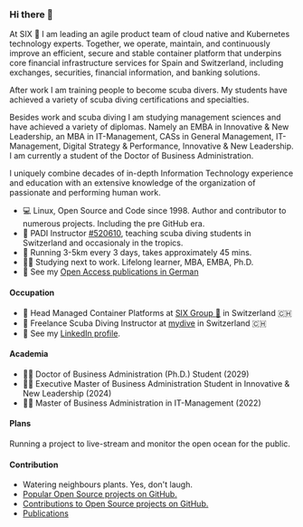 ### Hi there 👋

At SIX :rocket: I am leading an agile product team of cloud native and Kubernetes technology experts. Together, we operate, maintain, and continuously improve an efficient, secure and stable container platform that underpins core financial infrastructure services for Spain and Switzerland, including exchanges, securities, financial information, and banking solutions.

After work I am training people to become scuba divers. My students have achieved a variety of scuba diving certifications and specialties.

Besides work and scuba diving I am studying management sciences and have achieved a variety of diplomas. Namely an EMBA in Innovative & New Leadership, an MBA in IT-Management, CASs in General Management, IT-Management, Digital Strategy & Performance, Innovative & New Leadership. I am currently a student of the Doctor of Business Administration.

I uniquely combine decades of in-depth Information Technology experience and education with an extensive knowledge of the organization of passionate and performing human work.

- :computer: Linux, Open Source and Code since 1998. Author and contributor to numerous projects. Including the pre GitHub era.
- :diving_mask: PADI Instructor [#520610](https://apps.padi.com/scuba-diving/pro-chek/), teaching scuba diving students in Switzerland and occasionaly in the tropics.
- :athletic_shoe: Running 3-5km every 3 days, takes approximately 45 mins.
- :student: Studying next to work. Lifelong learner, MBA, EMBA, Ph.D.
- 📕 See my [Open Access publications in German](https://spreitzer.ch/publications)

#### Occupation
- :briefcase: Head Managed Container Platforms at [SIX Group :rocket:](https://www.six-group.com) in Switzerland :switzerland:
- :diving_mask: Freelance Scuba Diving Instructor at [mydive](https://www.mydive.ch) in Switzerland :switzerland:
- :speech_balloon: See my [LinkedIn profile](https://www.linkedin.com/in/sspreitzer/).

#### Academia
- 🧑‍🎓 Doctor of Business Administration (Ph.D.) Student (2029)
- 🧑‍🎓 Executive Master of Business Administration Student in Innovative & New Leadership (2024)
- 🧑‍🎓 Master of Business Administration in IT-Management (2022)

#### Plans
Running a project to live-stream and monitor the open ocean for the public.

#### Contribution
- Watering neighbours plants. Yes, don't laugh.
- [Popular Open Source projects on GitHub.](https://github.com/sspreitzer?tab=repositories&q=&type=&language=&sort=stargazers)
- [Contributions to Open Source projects on GitHub.](https://github.com/sspreitzer)
- [Publications](https://spreitzer.ch/publications)


<!--
**sspreitzer/sspreitzer** is a ✨ _special_ ✨ repository because its `README.md` (this file) appears on your GitHub profile.

Here are some ideas to get you started:

- 🔭 I’m currently working on ...
- 🌱 I’m currently learning ...
- 👯 I’m looking to collaborate on ...
- 🤔 I’m looking for help with ...
- 💬 Ask me about ...
- 📫 How to reach me: ...
- 😄 Pronouns: ...
- ⚡ Fun fact: ...
-->
